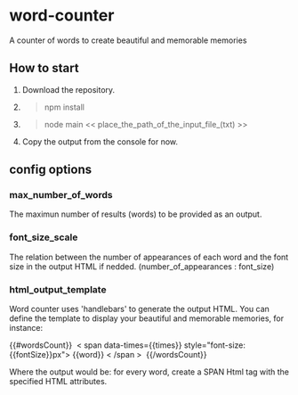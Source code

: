 # word-counter
A counter of words to create beautiful and memorable memories

## How to start
1. Download the repository.
2. > npm install
3. > node main << place_the_path_of_the_input_file_(txt) >>
4. Copy the output from the console for now.

## config options

### max_number_of_words
The maximun number of results (words) to be provided as an output.

### font_size_scale
The relation between the number of appearances of each word and the font size in the output HTML if nedded.
(number_of_appearances : font_size)

### html_output_template
Word counter uses 'handlebars' to generate the output HTML. You can define the template to display your beautiful and memorable memories, for instance:

{{#wordsCount}}&nbsp;
  < span data-times={{times}} style="font-size: {{fontSize}}px">
    {{word}}
  < /span >
&nbsp;{{/wordsCount}}

Where the output would be: for every word, create a SPAN Html tag with the specified HTML attributes.
